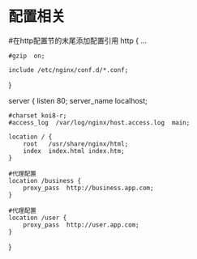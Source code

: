 # 配置相关

#在http配置节的末尾添加配置引用
http {
    ...

    #gzip  on;
    
    include /etc/nginx/conf.d/*.conf;
}

server {
    listen       80;
    server_name  localhost;

    #charset koi8-r;
    #access_log  /var/log/nginx/host.access.log  main;
    
    location / {
        root   /usr/share/nginx/html;
        index  index.html index.htm;
    }
    
    #代理配置
    location /business {
        proxy_pass  http://business.app.com;
    }
    
    #代理配置
    location /user {
        proxy_pass  http://user.app.com;
    }
}

